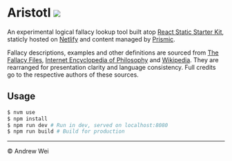 # Aristotl [![](https://img.shields.io/netlify/4882fd4d-45dd-4dfc-8c56-34e75123ee16)](https://app.netlify.com/sites/aristotl)

An experimental logical fallacy lookup tool built atop [React Static Starter Kit](https://github.com/andrewscwei/react-static-starter-kit), staticly hosted on [Netlify](https://www.netlify.com/) and content managed by [Prismic](https://prismic.io).

Fallacy descriptions, examples and other definitions are sourced from [The Fallacy Files](https://www.fallacyfiles.org/), [Internet Encyclopedia of Philosophy](https://www.iep.utm.edu/) and [Wikipedia](https://en.wikipedia.org). They are rearranged for presentation clarity and language consistency. Full credits go to the respective authors of these sources.

## Usage

```sh
$ nvm use
$ npm install
$ npm run dev # Run in dev, served on localhost:8080
$ npm run build # Build for production
```

---

© Andrew Wei
